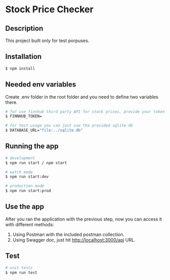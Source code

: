 # Stock Price Checker

## Description
This project built only for test porpuses.

## Installation

```bash
$ npm install
```
## Needed env variables

Create .env folder in the root folder and you need to define two variables there.
```bash
# for use finnhub third party API for stock prices, provide your token here to get access to their endpoints
$ FINNHUB_TOKEN=

# for test usage you can just use tha provided sqlite db
$ DATABASE_URL="file:../sqlite.db"
```

## Running the app

```bash
# development
$ npm run start / npm start

# watch mode
$ npm run start:dev

# production mode
$ npm run start:prod
```
## Use the app

After you ran the application with the previous step, now you can access it with different methods:
1. Using Postman with the included postman collection.
2. Using Swagger doc, just hit [http://localhost:3000/api](http://localhost:3000/api) URL.

## Test

```bash
# unit tests
$ npm run test
```
